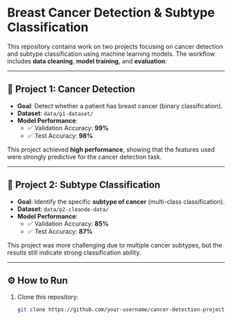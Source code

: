 # Breast Cancer Detection & Subtype Classification

This repository contains work on two projects focusing on cancer detection and subtype classification using machine learning models. The workflow includes **data cleaning**, **model training**, and **evaluation**.  

---


## 🧪 Project 1: Cancer Detection

- **Goal**: Detect whether a patient has breast cancer (binary classification).  
- **Dataset**: `data/p1-dataset/`  
- **Model Performance**:  
  - ✅ Validation Accuracy: **99%**  
  - ✅ Test Accuracy: **98%**  

This project achieved **high performance**, showing that the features used were strongly predictive for the cancer detection task.  

---

## 🧪 Project 2: Subtype Classification

- **Goal**: Identify the specific **subtype of cancer** (multi-class classification).  
- **Dataset**: `data/p2-cleande-data/`  
- **Model Performance**:  
  - ✅ Validation Accuracy: **85%**  
  - ✅ Test Accuracy: **87%**  

This project was more challenging due to multiple cancer subtypes, but the results still indicate strong classification ability.  

---

## ⚙️ How to Run

1. Clone this repository:
   ```bash
   git clone https://github.com/your-username/cancer-detection-projects.git

